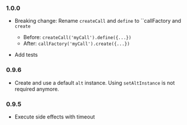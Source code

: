 ### 1.0.0

- Breaking change: Rename `createCall` and `define` to ``callFactory
 and `create`
    - Before: `createCall('myCall').define({...})`
    - After: `callFactory('myCall').create({...})`

- Add tests

### 0.9.6

- Create and use a default `alt` instance. Using `setAltInstance` is not required anymore.

### 0.9.5

- Execute side effects with timeout